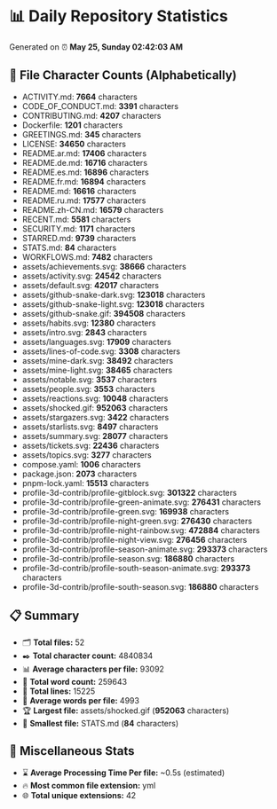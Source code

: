 # 📊 Daily Repository Statistics
Generated on ⏰ **May 25, Sunday 02:42:03 AM**

## 📂 File Character Counts (Alphabetically)
- ACTIVITY.md: **7664** characters
- CODE_OF_CONDUCT.md: **3391** characters
- CONTRIBUTING.md: **4207** characters
- Dockerfile: **1201** characters
- GREETINGS.md: **345** characters
- LICENSE: **34650** characters
- README.ar.md: **17406** characters
- README.de.md: **16716** characters
- README.es.md: **16896** characters
- README.fr.md: **16894** characters
- README.md: **16616** characters
- README.ru.md: **17577** characters
- README.zh-CN.md: **16579** characters
- RECENT.md: **5581** characters
- SECURITY.md: **1171** characters
- STARRED.md: **9739** characters
- STATS.md: **84** characters
- WORKFLOWS.md: **7482** characters
- assets/achievements.svg: **38666** characters
- assets/activity.svg: **24542** characters
- assets/default.svg: **42017** characters
- assets/github-snake-dark.svg: **123018** characters
- assets/github-snake-light.svg: **123018** characters
- assets/github-snake.gif: **394508** characters
- assets/habits.svg: **12380** characters
- assets/intro.svg: **2843** characters
- assets/languages.svg: **17909** characters
- assets/lines-of-code.svg: **3308** characters
- assets/mine-dark.svg: **38492** characters
- assets/mine-light.svg: **38465** characters
- assets/notable.svg: **3537** characters
- assets/people.svg: **3553** characters
- assets/reactions.svg: **10048** characters
- assets/shocked.gif: **952063** characters
- assets/stargazers.svg: **3422** characters
- assets/starlists.svg: **8497** characters
- assets/summary.svg: **28077** characters
- assets/tickets.svg: **22436** characters
- assets/topics.svg: **3277** characters
- compose.yaml: **1006** characters
- package.json: **2073** characters
- pnpm-lock.yaml: **15513** characters
- profile-3d-contrib/profile-gitblock.svg: **301322** characters
- profile-3d-contrib/profile-green-animate.svg: **276431** characters
- profile-3d-contrib/profile-green.svg: **169938** characters
- profile-3d-contrib/profile-night-green.svg: **276430** characters
- profile-3d-contrib/profile-night-rainbow.svg: **472884** characters
- profile-3d-contrib/profile-night-view.svg: **276456** characters
- profile-3d-contrib/profile-season-animate.svg: **293373** characters
- profile-3d-contrib/profile-season.svg: **186880** characters
- profile-3d-contrib/profile-south-season-animate.svg: **293373** characters
- profile-3d-contrib/profile-south-season.svg: **186880** characters

## 📋 Summary
- 🗂️ **Total files:** 52
- ✒️ **Total character count:** 4840834
- 📊 **Average characters per file:** 93092
- 📝 **Total word count:** 259643
- 🧾 **Total lines:** 15225
- 📐 **Average words per file:** 4993
- 🏆 **Largest file:** assets/shocked.gif (**952063** characters)
- 🥉 **Smallest file:** STATS.md (**84** characters)

## 🌟 Miscellaneous Stats
- ⌛ **Average Processing Time Per file:** ~0.5s (estimated)
- 🔥 **Most common file extension:** yml
- 🌐 **Total unique extensions:** 42
